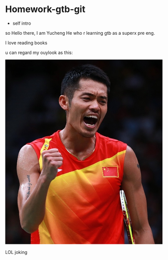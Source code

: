 # Homework-gtb-git

- self intro

so Hello there,
I am Yucheng He who r learning gtb as a superx pre eng.

I love reading books


u can regard my ouylook as this:


![lindan](assets/lindan.jpg)




LOL joking

